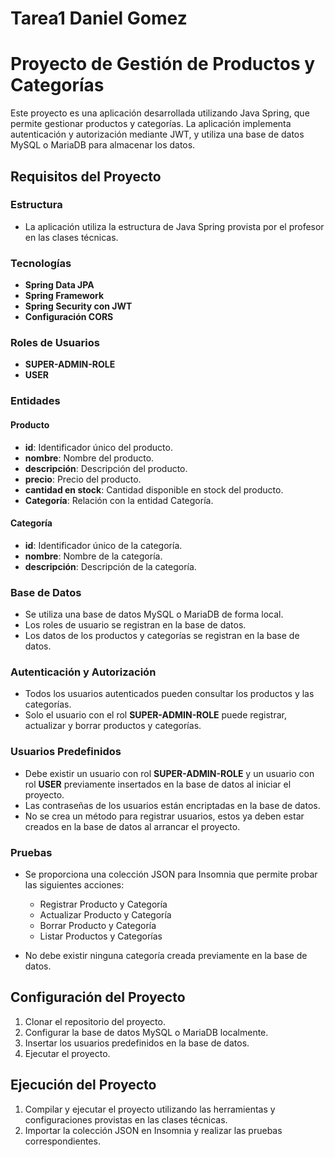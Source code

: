 # Tarea1 Daniel Gomez



# Proyecto de Gestión de Productos y Categorías

Este proyecto es una aplicación desarrollada utilizando Java Spring, que permite gestionar productos y categorías. La aplicación implementa autenticación y autorización mediante JWT, y utiliza una base de datos MySQL o MariaDB para almacenar los datos.

## Requisitos del Proyecto

### Estructura

- La aplicación utiliza la estructura de Java Spring provista por el profesor en las clases técnicas.

### Tecnologías

- **Spring Data JPA**
- **Spring Framework**
- **Spring Security con JWT**
- **Configuración CORS**

### Roles de Usuarios

- **SUPER-ADMIN-ROLE**
- **USER**

### Entidades

#### Producto

- **id**: Identificador único del producto.
- **nombre**: Nombre del producto.
- **descripción**: Descripción del producto.
- **precio**: Precio del producto.
- **cantidad en stock**: Cantidad disponible en stock del producto.
- **Categoría**: Relación con la entidad Categoría.

#### Categoría

- **id**: Identificador único de la categoría.
- **nombre**: Nombre de la categoría.
- **descripción**: Descripción de la categoría.

### Base de Datos

- Se utiliza una base de datos MySQL o MariaDB de forma local.
- Los roles de usuario se registran en la base de datos.
- Los datos de los productos y categorías se registran en la base de datos.

### Autenticación y Autorización

- Todos los usuarios autenticados pueden consultar los productos y las categorías.
- Solo el usuario con el rol **SUPER-ADMIN-ROLE** puede registrar, actualizar y borrar productos y categorías.

### Usuarios Predefinidos

- Debe existir un usuario con rol **SUPER-ADMIN-ROLE** y un usuario con rol **USER** previamente insertados en la base de datos al iniciar el proyecto.
- Las contraseñas de los usuarios están encriptadas en la base de datos.
- No se crea un método para registrar usuarios, estos ya deben estar creados en la base de datos al arrancar el proyecto.

### Pruebas

- Se proporciona una colección JSON para Insomnia que permite probar las siguientes acciones:
  - Registrar Producto y Categoría
  - Actualizar Producto y Categoría
  - Borrar Producto y Categoría
  - Listar Productos y Categorías

- No debe existir ninguna categoría creada previamente en la base de datos.

## Configuración del Proyecto

1. Clonar el repositorio del proyecto.
2. Configurar la base de datos MySQL o MariaDB localmente.
3. Insertar los usuarios predefinidos en la base de datos.
4. Ejecutar el proyecto.

## Ejecución del Proyecto

1. Compilar y ejecutar el proyecto utilizando las herramientas y configuraciones provistas en las clases técnicas.
2. Importar la colección JSON en Insomnia y realizar las pruebas correspondientes.



